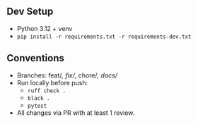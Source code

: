 ## Dev Setup
- Python 3.12 + venv
- `pip install -r requirements.txt -r requirements-dev.txt`

## Conventions
- Branches: feat/*, fix/*, chore/*, docs/*
- Run locally before push:
  - `ruff check .`
  - `black .`
  - `pytest`
- All changes via PR with at least 1 review.

